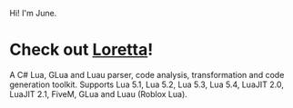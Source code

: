 Hi! I'm June. 

# Check out [Loretta](https://github.com/LorettaDevs/)!

A C# Lua, GLua and Luau parser, code analysis, transformation and code generation toolkit. Supports Lua 5.1, Lua 5.2, Lua 5.3, Lua 5.4, LuaJIT 2.0, LuaJIT 2.1, FiveM, GLua and Luau (Roblox Lua).
